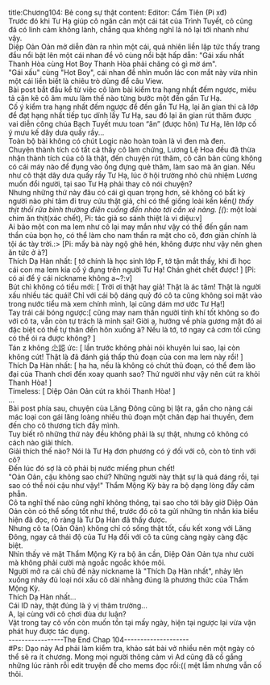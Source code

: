 title:Chương104: Bẻ cong sự thật
content:
Editor: Cẩm Tiên (Pi xđ)<br>Trước đó khi Tư Hạ giúp cô ngăn cản một cái tát của Trình Tuyết, cô cũng đã có linh cảm không lành, chẳng qua không nghĩ là nó lại tới nhanh như vậy.<br>Diệp Oản Oản mở diễn đàn ra nhìn một cái, quả nhiên liền lập tức thấy trang đầu nổi bật lên một cái nhan đề vô cùng nổi bật hấp dẫn: "Gái xấu nhất Thanh Hòa cùng Hot Boy Thanh Hòa phải chăng có gì mờ ám".<br>"Gái xấu" cùng "Hot Boy", cái nhan đề nhìn muốn lác con mắt này vừa nhìn một cái liền biết là chiêu trò dùng để câu View.<br>Bài post bắt đầu kể từ việc cô làm bài kiểm tra hạng nhất đếm ngược, miêu tả cặn kẽ cô âm mưu làm thế nào từng bước một đến gần Tư Hạ.<br>Cố ý kiểm tra hạng nhất đếm ngược để đến gần Tư Hạ, lại ăn gian thi cả lớp để đạt hạng nhất tiếp tục dính lấy Tư Hạ, sau đó lại ăn gian rút thăm được vai diễn công chúa Bạch Tuyết mưu toan “ăn” (được hôn) Tư Hạ, lên lớp cố ý mưu kế dây dưa quấy rầy...<br>Toàn bộ bài không có chút Logic nào hoàn toàn là vì đen mà đen.<br>Chuyện thành tích có tất cả thầy cô làm chứng, Lương Lệ Hoa đều đã thừa nhận thành tích của cô là thật, đến chuyện rút thăm, cô căn bản cũng không có cái máy nào để đụng vào ống đựng quẻ thăm, làm sao mà ăn gian. Nếu như cô thật dây dưa quấy rầy Tư Hạ, lúc ở hội trường nhỏ chủ nhiệm Lương muốn đổi người, tại sao Tư Hạ phải thay cô nói chuyện?<br>Nhưng những thứ này đâu có cái gì quan trọng hơn, sẽ không có bất kỳ người nào phí tâm đi truy cứu thật giả, chỉ có thể giống loài kền kền(*) thấy thịt thối rữa bình thường điên cuồng đến nhào tới cắn xé nàng. [(*): một loài chim ăn thịt(xác chết), Pi: tác giả so sánh thiệt là vi diệu:v]<br>Ai bảo một con ma lem như cô lại may mắn như vậy có thể đến gần nam thần của bọn họ, có thể làm cho nam thần ra mặt cho cô, đơn giản chính là tội ác tày trời.:> [Pi: mấy bà này ngộ ghê hén, không được như vậy nên ghen ăn tức ở à?]<br>Thích Dạ Hàn nhất: [ tớ chính là học sinh lớp F, tớ tận mắt thấy, khi đi học cái con ma lem kia cố ý đụng trên người Tư Hạ! Chán ghét chết được! ] [Pi: có ai để ý cái nickname không a~?:v]<br>Bút chì không có tiểu mới: [ Trời ơi thật hay giả! Thật là ác tâm! Thật là người xấu nhiều tác quái! Chỉ với cái bộ dáng quỷ đó cô ta cũng không soi mặt vào trong nước tiểu mà xem chính mình, lại cũng dám mơ ước Tư Hạ!]<br>Tay trái cái bóng ngược:[ cũng may nam thần người tính khí tốt không so đo với cô ta, vẫn còn tự trách là mình sai! Giời ạ, hướng về phía gương mặt đó ai đặc biệt có thể tự thân đến hôn xuống à? Nếu là tớ, tớ ngay cả cơm tối cũng có thể ói ra được không? ]<br>Tán z không 尐誋 ức: [ lần trước không phải nói khuyên lui sao, lại còn không cút! Thật là đã đánh giá thấp thủ đoạn của con ma lem này rồi! ]<br>Thích Dạ Hàn nhất: [ ha ha, nếu là không có chút thủ đoạn, có thể đem lão đại của Thanh chơi đến xoay quanh sao? Thứ người như vậy nên cút ra khỏi Thanh Hòa! ]<br>Timeless: [ Diệp Oản Oản cút ra khỏi Thanh Hòa! ]<br>...<br>Bài post phía sau, chuyện của Lăng Đông cũng bị lật ra, gắn cho nàng cái mác loại con gái lăng loàng nhiều thủ đoạn một chân đạp hai thuyền, đem đến cho cô thương tích đầy mình.<br>Tuy biết rõ những thứ này đều không phải là sự thật, nhưng cô không có cách nào giải thích.<br>Giải thích thế nào? Nói là Tư Hạ đơn phương có ý đối với cô, còn tỏ tình với cô?<br>Đến lúc đó sợ là cô phải bị nước miếng phun chết!<br>"Oản Oản, cậu không sao chứ? Những người này thật sự là quá đáng rồi, tại sao có thể nói cậu như vậy!" Thẩm Mộng Kỳ bày ra bộ dạng lòng đầy căm phẫn.<br>Cô ta nghĩ thế nào cũng nghĩ không thông, tại sao cho tới bây giờ Diệp Oản Oản còn có thể sống tốt như thế, trước đó cô ta gửi những tin nhắn kia biểu hiện đã đọc, rõ ràng là Tư Dạ Hàn đã thấy được.<br>Nhưng cô ta (Oản Oản) không chỉ có sống thật tốt, cấu kết xong với Lăng Đông, ngay cả thái độ của Tư Hạ đối với cô ta cũng càng ngày càng đặc biệt.<br>Nhìn thấy vẻ mặt Thẩm Mộng Kỳ ra bộ ân cần, Diệp Oản Oản tựa như cười mà không phải cười mà ngoắc ngoắc khóe môi.<br>Người mở ra cái chủ đề này nickname là "Thích Dạ Hàn nhất", nhảy lên xuống nhảy đủ loại nói xấu cô dài nhằng đúng là phương thức của Thẩm Mộng Kỳ.<br>Thích Dạ Hàn nhất...<br>Cái ID này, thật đúng là ý vị thâm trường...<br>A, lại cùng với cô chơi đùa dư luận?<br>Vật trong tay cô vốn còn muốn tồn tại mấy ngày, hiện tại ngược lại vừa vặn phát huy được tác dụng.<br>-----------------The End Chap 104--------------------<br>#Ps: Dạo này Ad phải làm kiểm tra, khảo sát bài vở nhiều nên một ngày có thể sẽ ra ít chương. Mong mọi người thông cảm vì Ad cũng đã cố gắng những lúc rảnh rỗi edit truyện để cho mems đọc rồi:(( mệt lắm nhưng vẫn cố thôi.